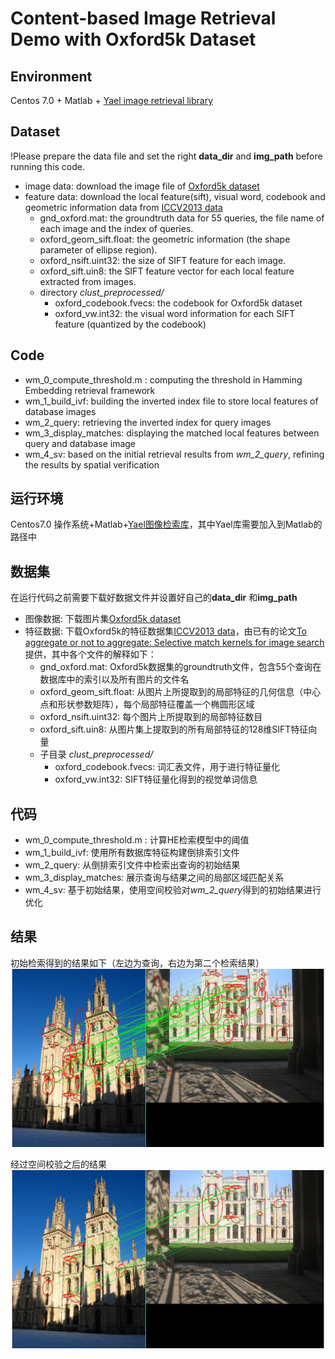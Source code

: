 # Content-based Image Retrieval Demo with Oxford5k Dataset

## Environment
Centos 7.0 + Matlab + [Yael image retrieval library](https://gforge.inria.fr/frs/download.php/file/34218/yael_matlab_linux64_v438.tar.gz)

## Dataset
  !Please prepare the data file and set the right **data_dir** and **img_path** before running this code.
- image data: download the image file of [Oxford5k dataset](http://www.robots.ox.ac.uk/~vgg/data/oxbuildings/oxbuild_images.tgz)
- feature data: download the local feature(sift), visual word, codebook and geometric information data from [ICCV2013 data](ftp://ftp.irisa.fr/local/texmex/corpus/iccv2013/)
  - gnd_oxford.mat: the groundtruth data for 55 queries, the file name of each image and the index of queries.
  - oxford_geom_sift.float: the geometric information (the shape parameter of ellipse region).
  - oxford_nsift.uint32: the size of SIFT feature for each image.
  - oxford_sift.uin8: the SIFT feature vector for each local feature extracted from images.
  - directory *clust_preprocessed/*
    - oxford_codebook.fvecs: the codebook for Oxford5k dataset
    - oxford_vw.int32: the visual word information for each SIFT feature (quantized by the codebook)
  
## Code
- wm_0_compute_threshold.m : computing the threshold in Hamming Embedding retrieval framework
- wm_1_build_ivf: building the inverted index file to store local features of database images
- wm_2_query: retrieving the inverted index for query images
- wm_3_display_matches: displaying the matched local features between query and database image
- wm_4_sv: based on the initial retrieval results from *wm_2_query*, refining the results by spatial verification



## 运行环境
Centos7.0 操作系统+Matlab+[Yael图像检索库](https://gforge.inria.fr/frs/download.php/file/34218/yael_matlab_linux64_v438.tar.gz)，其中Yael库需要加入到Matlab的路径中

## 数据集
在运行代码之前需要下载好数据文件并设置好自己的**data_dir** 和**img_path**
- 图像数据: 下载图片集[Oxford5k dataset](http://www.robots.ox.ac.uk/~vgg/data/oxbuildings/oxbuild_images.tgz)
- 特征数据: 下载Oxford5k的特征数据集[ICCV2013 data](ftp://ftp.irisa.fr/local/texmex/corpus/iccv2013/)，由已有的论文[To aggregate or not to aggregate: Selective match kernels for image search](http://hal.inria.fr/docs/00/86/46/84/PDF/iccv13_tolias.pdf)提供，其中各个文件的解释如下：
  - gnd_oxford.mat: Oxford5k数据集的groundtruth文件，包含55个查询在数据库中的索引以及所有图片的文件名
  - oxford_geom_sift.float: 从图片上所提取到的局部特征的几何信息（中心点和形状参数矩阵），每个局部特征覆盖一个椭圆形区域
  - oxford_nsift.uint32: 每个图片上所提取到的局部特征数目
  - oxford_sift.uin8: 从图片集上提取到的所有局部特征的128维SIFT特征向量
  - 子目录 *clust_preprocessed/*
    - oxford_codebook.fvecs: 词汇表文件，用于进行特征量化
    - oxford_vw.int32: SIFT特征量化得到的视觉单词信息
  
## 代码
- wm_0_compute_threshold.m : 计算HE检索模型中的阈值
- wm_1_build_ivf: 使用所有数据库特征构建倒排索引文件
- wm_2_query: 从倒排索引文件中检索出查询的初始结果
- wm_3_display_matches: 展示查询与结果之间的局部区域匹配关系
- wm_4_sv: 基于初始结果，使用空间校验对*wm_2_query*得到的初始结果进行优化


## 结果
初始检索得到的结果如下（左边为查询，右边为第二个检索结果） ![oxford_initial_match](https://github.com/wangmaoCS/Oxford_demo/blob/master/q1_db2_matches.jpg)

经过空间校验之后的结果 ![oxford_sp_match](https://github.com/wangmaoCS/Oxford_demo/blob/master/q1_db2_matches_sv.jpg)
